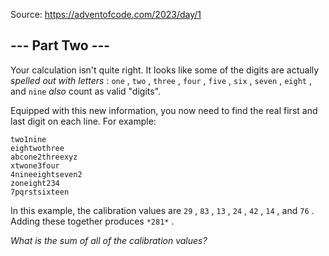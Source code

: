 Source: <https://adventofcode.com/2023/day/1>

 --- Part Two ---
------------------



 Your calculation isn't quite right. It looks like some of the digits are actually
 *spelled out with letters* 
 :
 `one` 
 ,
 `two` 
 ,
 `three` 
 ,
 `four` 
 ,
 `five` 
 ,
 `six` 
 ,
 `seven` 
 ,
 `eight` 
 , and
 `nine` 
*also* 
 count as valid "digits".
 



 Equipped with this new information, you now need to find the real first and last digit on each line. For example:
 



```
two1nine
eightwothree
abcone2threexyz
xtwone3four
4nineeightseven2
zoneight234
7pqrstsixteen

```


 In this example, the calibration values are
 `29` 
 ,
 `83` 
 ,
 `13` 
 ,
 `24` 
 ,
 `42` 
 ,
 `14` 
 , and
 `76` 
 . Adding these together produces
 `*281*`
 .
 



*What is the sum of all of the calibration values?* 




